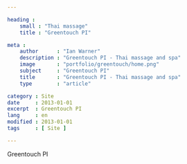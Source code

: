 ```yaml
---

heading :
    small : "Thai massage"
    title : "Greentouch PI"

meta :
    author      : "Ian Warner"
    description : "Greentouch PI - Thai massage and spa"
    image       : "portfolio/greentouch/home.png"
    subject     : "Greentouch PI"
    title       : "Greentouch PI - Thai massage and spa"
    type        : "article"

category : Site
date     : 2013-01-01
excerpt  : Greentouch PI
lang     : en
modified : 2013-01-01
tags     : [ Site ]

---
```


Greentouch PI

